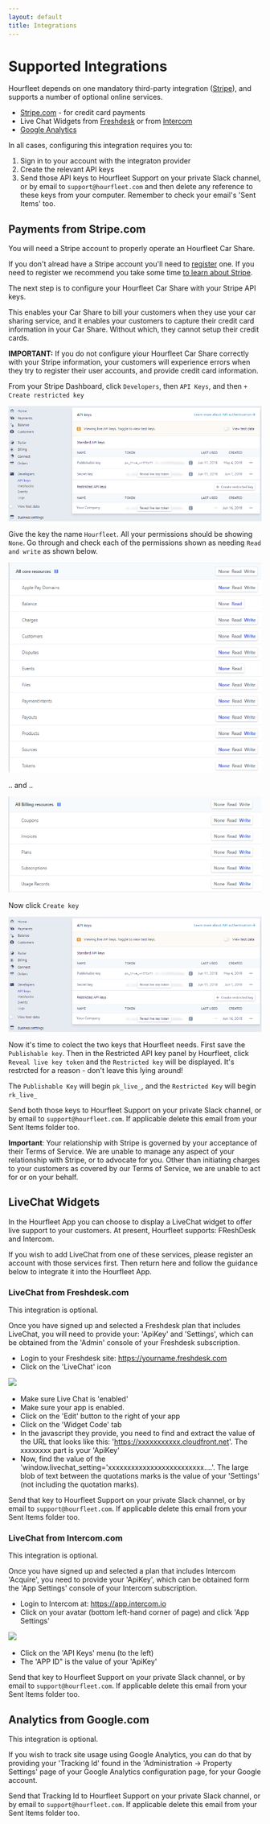 ```yaml
---
layout: default
title: Integrations
---
```

# Supported Integrations
Hourfleet depends on one mandatory third-party integration ([Stripe](http://stripe.com)), and supports a number of optional online services. 

* [Stripe.com](#Payments-from-Stripe.com) - for credit card payments
* Live Chat Widgets from [Freshdesk](#LiveChat-from-Freshdesk.com) or from [Intercom](LiveChat-from-Intercom.com)
* [Google Analytics](#Analytics-from-Google.com)

In all cases, configuring this integration requires you to: 
1. Sign in to your account with the integraton provider
1. Create the relevant API keys
1. Send those API keys to Hourfleet Support on your private Slack channel, or by email to `support@hourfleet.com` and then delete any reference to these keys from your computer. Remember to check your email's 'Sent Items' too.

## Payments from Stripe.com

You will need a Stripe account to properly operate an Hourfleet Car Share. 

If you don't alread have a Stripe account you'll need to [register](https://dashboard.stripe.com/register) one. If you need to register we recommend you take some time [to learn about Stripe](https://stripe.com/customers). 

The next step is to configure your Hourfleet Car Share with your Stripe API keys. 

This enables your Car Share to bill your customers when they use your car sharing service, and it enables your customers to capture their credit card information in your Car Share. Without which, they cannot setup their credit cards.

**IMPORTANT:** If you do not configure yiour Hourfleet Car Share correctly with your Stripe information, your customers will experience errors when they try to register their user accounts, and provide credit card information.

From your Stripe Dashboard, click `Developers`, then `API Keys`, and then `+ Create restricted key`

![](images/RestrictedKey2.png)  

Give the key the name `Hourfleet`. All your permissions should be showing `None`. Go through and check each  of the permissions shown as needing `Read and write` as shown below.

![](images/RestrictedKeyA.PNG) 

.. and ..  

![](images/RestrictedKeyB.PNG) 


Now click `Create key`

![](images/RestrictedKey2.png)  

Now it's time to colect the two keys that Hourfleet needs. First save the `Publishable key`. Then in the Restricted API key panel by Hourfleet, click `Reveal live key token` and the `Restricted key` will be displayed. It's restrcted for a reason - don't leave this lying around!

The `Publishable Key` will begin `pk_live_`, and the `Restricted Key` will begin `rk_live_`  

Send both those keys to Hourfleet Support on your private Slack channel, or by email to `support@hourfleet.com`. If applicable delete this email from your Sent Items folder too.

**Important**: Your relationship with Stripe is governed by your acceptance of their Terms of Service. We are unable to manage any aspect of your relationship with Stripe, or to advocate for you. Other than initiating charges to your customers as covered by our Terms of Service, we are unable to act for or on your behalf.

## LiveChat Widgets

In the Hourfleet App you can choose to display a LiveChat widget to offer live support to your customers.
At present, Hourfleet supports: FReshDesk and Intercom.

If you wish to add LiveChat from one of these services, please register an account with those services first. Then return here and follow the guidance below to integrate it into the Hourfleet App.

### LiveChat from Freshdesk.com

This integration is optional.

Once you have signed up and selected a Freshdesk plan that includes LiveChat, you will need to provide your: 'ApiKey' and 'Settings', which can be obtained from the 'Admin' console of your Freshdesk subscription.

* Login to your Freshdesk site: https://yourname.freshdesk.com
* Click on the 'LiveChat' icon

![](images/FreshDesk-Console-LiveChat.png)

* Make sure Live Chat is 'enabled'
* Make sure your app is enabled.
* Click on the 'Edit' button to the right of your app
* Click on the 'Widget Code' tab
* In the javascript they provide, you need to find and extract the value of the URL that looks like this: 'https://xxxxxxxxxxx.cloudfront.net'. The xxxxxxxx part is your 'ApiKey'
* Now, find the value of the 'window.livechat_setting='xxxxxxxxxxxxxxxxxxxxxxxxx....'. The large blob of text between the quotations marks is the value of your 'Settings' (not including the quotation marks).

Send that key to Hourfleet Support on your private Slack channel, or by email to `support@hourfleet.com`. If applicable delete this email from your Sent Items folder too.

### LiveChat from Intercom.com

This integration is optional.

Once you have signed up and selected a plan that includes Intercom 'Acquire', you need to provide your 'ApiKey', which can be obtained form the 'App Settings' console of your Intercom subscription.

* Login to Intercom at: https://app.intercom.io
* Click on your avatar (bottom left-hand corner of page) and click 'App Settings'

![](images/Intercom-Console-AppSettings.png)

* Click on the 'API Keys' menu (to the left)
* The 'APP ID" is the value of your 'ApiKey'

Send that key to Hourfleet Support on your private Slack channel, or by email to `support@hourfleet.com`. If applicable delete this email from your Sent Items folder too.

## Analytics from Google.com

This integration is optional.

If you wish to track site usage using Google Analytics, you can do that by providing your 'Tracking Id' found in the 'Administration -> Property Settings' page of your Google Analytics configuration page, for your Google account.

Send that Tracking Id to Hourfleet Support on your private Slack channel, or by email to `support@hourfleet.com`. If applicable delete this email from your Sent Items folder too.
